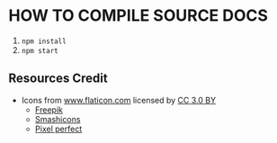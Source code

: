 HOW TO COMPILE SOURCE DOCS
==========================

1. `npm install`
2. `npm start`


## Resources Credit
* Icons from <a href="https://www.flaticon.com/"                 title="Flaticon">www.flaticon.com</a> licensed by <a href="http://creativecommons.org/licenses/by/3.0/" title="Creative Commons BY 3.0" target="_blank">CC 3.0 BY</a></div>
  * <a href="https://www.flaticon.com/authors/freepik" title="Retinaicons">Freepik</a>
  * <a href="https://www.flaticon.com/authors/smashicons" title="Smashicons">Smashicons</a>
  * <a href="https://www.flaticon.com/authors/pixel-perfect" title="Pixel perfect">Pixel perfect</a>
